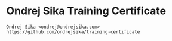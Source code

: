 # Ondrej Sika Training Certificate

    Ondrej Sika <ondrej@ondrejsika.com>
    https://github.com/ondrejsika/training-certificate
